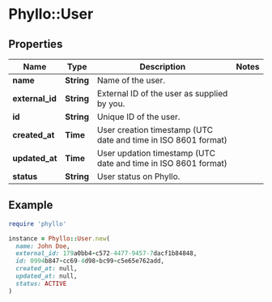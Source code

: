 # Phyllo::User

## Properties

| Name | Type | Description | Notes |
| ---- | ---- | ----------- | ----- |
| **name** | **String** | Name of the user. |  |
| **external_id** | **String** | External ID of the user as supplied by you. |  |
| **id** | **String** | Unique ID of the user. |  |
| **created_at** | **Time** | User creation timestamp (UTC date and time in ISO 8601 format) |  |
| **updated_at** | **Time** | User updation timestamp (UTC date and time in ISO 8601 format) |  |
| **status** | **String** | User status on Phyllo. |  |

## Example

```ruby
require 'phyllo'

instance = Phyllo::User.new(
  name: John Doe,
  external_id: 179a0bb4-c572-4477-9457-7dacf1b84848,
  id: 0994b847-cc69-4d98-bc99-c5e65e762add,
  created_at: null,
  updated_at: null,
  status: ACTIVE
)
```

